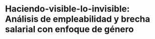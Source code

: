 # Haciendo-visible-lo-invisible: Análisis de empleabilidad y brecha salarial con enfoque de género

